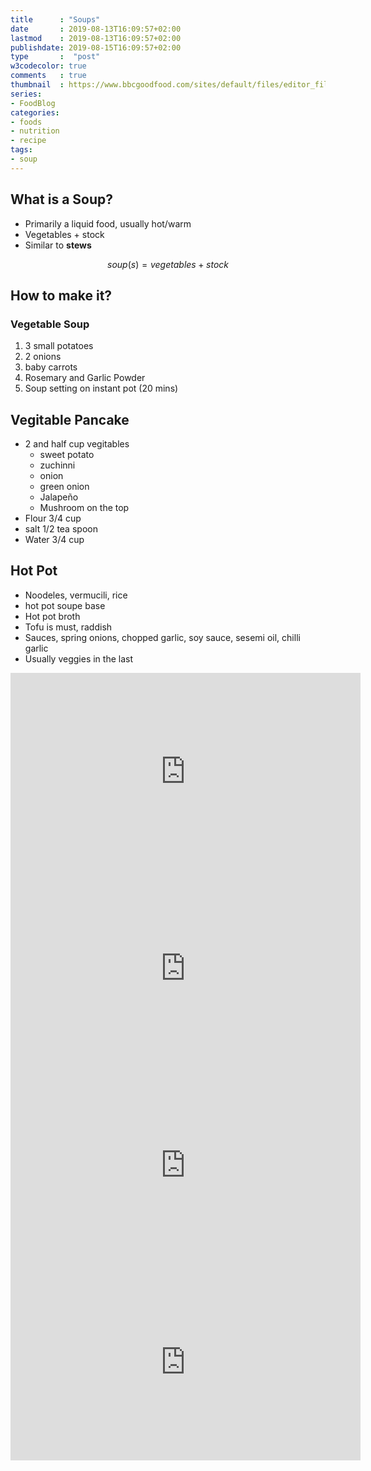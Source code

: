 ```yaml
---
title      : "Soups"
date       : 2019-08-13T16:09:57+02:00
lastmod    : 2019-08-13T16:09:57+02:00
publishdate: 2019-08-15T16:09:57+02:00
type       :  "post"
w3codecolor: true
comments   : true
thumbnail  : https://www.bbcgoodfood.com/sites/default/files/editor_files/2017/11/plant-based-diet-guide-main-image-700-350.jpg
series:
- FoodBlog
categories:
- foods
- nutrition
- recipe
tags:
- soup
---
```


## What is a Soup?


* Primarily a liquid food, usually hot/warm
* Vegetables + stock
* Similar to **stews**

$$ soup(s) = vegetables + stock $$

## How to make it?

### Vegetable Soup

1. 3 small potatoes
2. 2 onions
3. baby carrots
4. Rosemary and Garlic Powder
5. Soup setting on instant pot (20 mins)

## Vegitable Pancake

* 2 and half cup vegitables
  * sweet potato
  * zuchinni
  * onion
  * green onion
  * Jalapeño
  * Mushroom on the top
* Flour 3/4 cup
* salt 1/2 tea spoon
* Water 3/4 cup

## Hot Pot

* Noodeles, vermucili, rice
* hot pot soupe base
* Hot pot broth
* Tofu is must, raddish
* Sauces, spring onions, chopped garlic, soy sauce, sesemi oil, chilli garlic
* Usually veggies in the last

<iframe width="560" height="315" src="https://www.youtube.com/embed/JIkc6XcWPqo" frameborder="0" allow="accelerometer; autoplay; clipboard-write; encrypted-media; gyroscope; picture-in-picture" allowfullscreen></iframe>

<iframe width="560" height="315" src="https://www.youtube.com/embed/dT0MKcaQSSs" frameborder="0" allow="accelerometer; autoplay; clipboard-write; encrypted-media; gyroscope; picture-in-picture" allowfullscreen></iframe>

<iframe width="560" height="315" src="https://www.youtube.com/embed/rLSdt-cuCUI" frameborder="0" allow="accelerometer; autoplay; clipboard-write; encrypted-media; gyroscope; picture-in-picture" allowfullscreen></iframe>

<iframe width="560" height="315" src="https://www.youtube.com/embed/MFptcZb4YwM" frameborder="0" allow="accelerometer; autoplay; clipboard-write; encrypted-media; gyroscope; picture-in-picture" allowfullscreen></iframe>